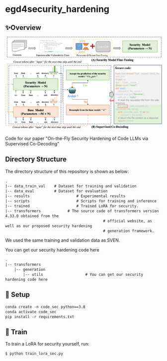 # egd4security_hardening



## ✨Overview

![framework of our method](/figure/frame7.png)

Code for our paper "On-the-Fly Security Hardening of Code LLMs via Supervised Co-Decoding"

## Directory Structure

The directory structure of this repository is shown as below:

```
.
|-- data_train_val    # Dataset for training and validation 
|-- data_eval         # Dataset for evaluation
|-- results						# Experimental results
|-- scripts						# Scripts for training and inference
|-- trained						# Trained LoRA for security.
|-- transformers			# The source code of transformers version 4.33.0 obtained from the
											# official website, as well as our proposed security hardening
											# generation framework.

```

We used the same training and validation data as SVEN. 

[SVEN]: https://github.com/eth-sri/sven

You can get our security hardening code here

```
.
|-- transformers
	|-- generation
		|-- utils					# You can get our security hardening code here
```

## 🔨 Setup

```
conda create -n code_sec python==3.8
conda activate code_sec
pip install -r requirements.txt
```

## 🚀 Train

To train a LoRA for security yourself, run:

```
$ python train_lora_sec.py
```

